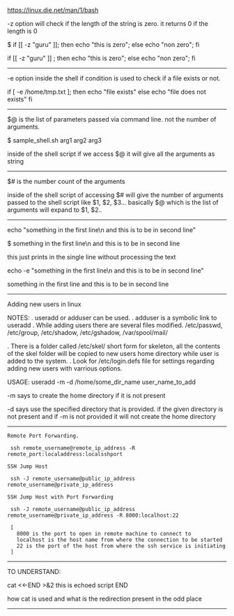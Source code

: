 https://linux.die.net/man/1/bash

-z option will check if the length of the string is zero. it returns 0 if the length is 0

$ if [[ -z "guru" ]]; then  echo "this is zero"; else echo "non zero"; fi

if [[ -z "guru" ]] ; then
  echo "this is zero";
else
  echo "non zero";
fi

---------

-e option inside the shell if condition is used to check if a file exists or not.

if [ -e /home/tmp.txt ]; then
echo "file exists"
else
echo "file does not exists"
fi

---------

$@ is the list of parameters passed via command line. not the number of arguments.

$ sample_shell.sh arg1 arg2 arg3

inside of the shell script if we access $@ it will give all the arguments as string

------------

$# is the number count of the arguments

inside of the shell script of accessing $# will give the number of arguments passed to
the shell script like $1, $2, $3... basically $@ which is the list of arguments will expand to $1, $2..

------------

echo "something in the first line\n and this is to be in second line"

$ something in the first line\n and this is to be in second line

this just prints in the single line without processing the text

echo -e "something in the first line\n and this is to be in second line"

something in the first line
 and this is to be in second line

--------------

Adding new users in linux

NOTES:
. useradd or adduser can be used.
. adduser is a symbolic link to useradd
. While adding users there are several files modified. /etc/passwd, /etc/group, /etc/shadow, /etc/gshadow, /var/spool/mail/

. There is a folder called /etc/skel/ short form for skeleton, all the contents of the skel folder will be copied to new users home directory while user is added to the system.
. Look for /etc/login.defs file for settings regarding adding new users with varrious options.

USAGE:
useradd -m -d /home/some_dir_name user_name_to_add

-m says to create the home directory if it is not present

-d says use the specified directory that is provided. if the given directory is not present and if -m is not provided it will not create the home directory

----------------			
    Remote Port Forwarding.					    
     										    
     ssh remote_username@remote_ip_address -R remote_port:localaddress:localsshport 

    SSH Jump Host

     ssh -J remote_username@public_ip_address remote_username@private_ip_address

    SSH Jump Host with Port Forwarding

     ssh -J remote_username@public_ip_address remote_username@private_ip_address -R 8000:localhost:22

     [
       8000 is the port to open in remote machine to connect to
       localhost is the host name from where the connection to be started
       22 is the port of the host from where the ssh service is initiating
     ]
       	       	       	       	       	       	       	       	       	       	     
----------------
TO UNDERSTAND:

cat <<-END >&2
this is echoed script
END

how cat is used and what is the redirection present in the odd place

---


